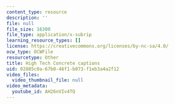 ```yaml
---
content_type: resource
description: ''
file: null
file_size: 16300
file_type: application/x-subrip
learning_resource_types: []
license: https://creativecommons.org/licenses/by-nc-sa/4.0/
ocw_type: OCWFile
resourcetype: Other
title: High Tech Concrete captions
uid: 02885c0a-67b0-46f1-b073-f1eb3a4a2f12
video_files:
  video_thumbnail_file: null
video_metadata:
  youtube_id: AH26nVIv4TQ
---
```

